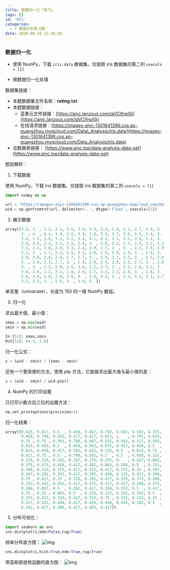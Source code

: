 ```yaml
---
title: 数据归一化「练习」
tags: []
id: '811'
categories:
  - - 数据分析练习题
date: 2020-08-16 12:36:36
---
```


### 数据归一化

*   使用 NumPy，下载 `iris.data` 数据集。仅提取 iris 数据集的第二列 `usecols = [1]`
    
*   做数据归一化处理
    

数据集链接：

*   本题数据集文件名称：**rating.txt**
*   本题数据链接：
    *   蓝奏云文件链接：[https://aiyc.lanzous.com/iaVCifnpl0j](https://aiyc.lanzous.com/iaVCifnpl0j)
    *   在线请求链接：[https://images-aiyc-1301641396.cos.ap-guangzhou.myqcloud.com/Data\_Analysis/iris.data](https://images-aiyc-1301641396.cos.ap-guangzhou.myqcloud.com/Data_Analysis/iris.data)
*   总数据表链接： [https://www.aiyc.top/data-analysis-data-set](https://www.aiyc.top/data-analysis-data-set)

题目解析：

1.  下载数据

使用 NumPy，下载 iris 数据集。仅提取 iris 数据集的第二列 `usecols = [1]`

```python
import numpy as np

url = 'https://images-aiyc-1301641396.cos.ap-guangzhou.myqcloud.com/Data_Analysis/iris.data'
wid = np.genfromtxt(url, delimiter=',', dtype='float', usecols=[1])
```

2.  展示数据

```python
array([3.5, 3. , 3.2, 3.1, 3.6, 3.9, 3.4, 3.4, 2.9, 3.1, 3.7, 3.4, 3. ,
       3. , 4. , 4.4, 3.9, 3.5, 3.8, 3.8, 3.4, 3.7, 3.6, 3.3, 3.4, 3. ,
       3.4, 3.5, 3.4, 3.2, 3.1, 3.4, 4.1, 4.2, 3.1, 3.2, 3.5, 3.1, 3. ,
       3.4, 3.5, 2.3, 3.2, 3.5, 3.8, 3. , 3.8, 3.2, 3.7, 3.3, 3.2, 3.2,
       3.1, 2.3, 2.8, 2.8, 3.3, 2.4, 2.9, 2.7, 2. , 3. , 2.2, 2.9, 2.9,
       3.1, 3. , 2.7, 2.2, 2.5, 3.2, 2.8, 2.5, 2.8, 2.9, 3. , 2.8, 3. ,
       2.9, 2.6, 2.4, 2.4, 2.7, 2.7, 3. , 3.4, 3.1, 2.3, 3. , 2.5, 2.6,
       3. , 2.6, 2.3, 2.7, 3. , 2.9, 2.9, 2.5, 2.8, 3.3, 2.7, 3. , 2.9,
       3. , 3. , 2.5, 2.9, 2.5, 3.6, 3.2, 2.7, 3. , 2.5, 2.8, 3.2, 3. ,
       3.8, 2.6, 2.2, 3.2, 2.8, 2.8, 2.7, 3.3, 3.2, 2.8, 3. , 2.8, 3. ,
       2.8, 3.8, 2.8, 2.8, 2.6, 3. , 3.4, 3.1, 3. , 3.1, 3.1, 3.1, 2.7,
       3.2, 3.3, 3. , 2.5, 3. , 3.4, 3. ])
```

单变量（univariate），长度为 150 的一维 NumPy 数组。

3.  归一化

求出最大值、最小值：

```python
smax = np.max(wid)
smin = np.min(wid)

In [51]: smax,smin
Out[51]: (4.4, 2.0)
```

归一化公式：

```python
s = (wid - smin) / (smax - smin)
```

还有一个更简便的方法，使用 ptp 方法，它直接求出最大值与最小值的差：

```python
s = (wid - smin) / wid.ptp()
```

4.  NumPy 的打印设置

只打印小数点后三位的设置方法：

```python
np.set_printoptions(precision=3)  
```

归一化结果：

```python
array([0.625, 0.417, 0.5  , 0.458, 0.667, 0.792, 0.583, 0.583, 0.375,
       0.458, 0.708, 0.583, 0.417, 0.417, 0.833, 1.   , 0.792, 0.625,
       0.75 , 0.75 , 0.583, 0.708, 0.667, 0.542, 0.583, 0.417, 0.583,
       0.625, 0.583, 0.5  , 0.458, 0.583, 0.875, 0.917, 0.458, 0.5  ,
       0.625, 0.458, 0.417, 0.583, 0.625, 0.125, 0.5  , 0.625, 0.75 ,
       0.417, 0.75 , 0.5  , 0.708, 0.542, 0.5  , 0.5  , 0.458, 0.125,
       0.333, 0.333, 0.542, 0.167, 0.375, 0.292, 0.   , 0.417, 0.083,
       0.375, 0.375, 0.458, 0.417, 0.292, 0.083, 0.208, 0.5  , 0.333,
       0.208, 0.333, 0.375, 0.417, 0.333, 0.417, 0.375, 0.25 , 0.167,
       0.167, 0.292, 0.292, 0.417, 0.583, 0.458, 0.125, 0.417, 0.208,
       0.25 , 0.417, 0.25 , 0.125, 0.292, 0.417, 0.375, 0.375, 0.208,
       0.333, 0.542, 0.292, 0.417, 0.375, 0.417, 0.417, 0.208, 0.375,
       0.208, 0.667, 0.5  , 0.292, 0.417, 0.208, 0.333, 0.5  , 0.417,
       0.75 , 0.25 , 0.083, 0.5  , 0.333, 0.333, 0.292, 0.542, 0.5  ,
       0.333, 0.417, 0.333, 0.417, 0.333, 0.75 , 0.333, 0.333, 0.25 ,
       0.417, 0.583, 0.458, 0.417, 0.458, 0.458, 0.458, 0.292, 0.5  ,
       0.542, 0.417, 0.208, 0.417, 0.583, 0.417])
```

5.  分布可视化：

```python
import seaborn as sns
sns.distplot(s,kde=False,rug=True)
```

频率分布直方图： ![img](https://images-aiyc-1301641396.cos.ap-guangzhou.myqcloud.com/20200816130016.png)

```python
sns.distplot(s,hist=True,kde=True,rug=True)
```

带高斯密度核函数的直方图： ![img](https://images-aiyc-1301641396.cos.ap-guangzhou.myqcloud.com/20200816130019.png)
